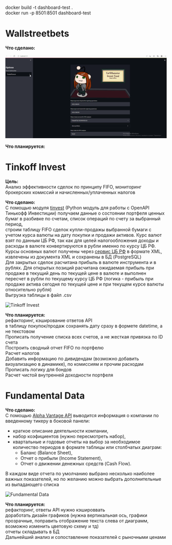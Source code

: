 
docker build -t dashboard-test .  
docker run -p 8501:8501 dashboard-test  




# Wallstreetbets
**Что сделано:**  

![Wallstreetbets](img/screen_1.gif "Demonstration of the 'Wallstreetbets' block")

**Что планируется:**  




# Tinkoff Invest  
**Цель:**  
Анализ эффективности сделок по принципу FIFO, мониторинг брокерских комиссий и начисленных/уплаченных налогов  

**Что сделано:**  
С помощью модуля [tinvest](https://daxartio.github.io/tinvest/) (Python модуль для работы с OpenAPI Тинькофф Инвестиции) получаем данные о состоянии портфеля ценных бумаг в разбивке по счетам,
список операций по счету за выбранный период,  
строим таблицу FIFO сделок купли-продажы выбранной бумаги с учетом курса валюты на дату покупки и продажи активов. Курс валют взят по данным ЦБ РФ, так как для целей налогообложения доходы и расходы в валюте конвертируются в рубли именно по курсу ЦБ РФ.
Курсы основных валют получены через [сервис ЦБ РФ](https://www.cbr.ru/development/SXML/) в формате XML, извлечены из документа XML и сохранены в БД (PostgreSQL)  
Для закрытых сделок расчитана прибыль в валюте инструмента и в рублях.
Для открытых позиций расчитана ожидаемая прибыль при продаже в текущий день по текущей цене в валюте и выполнен пересчет в рубли по текущему курсу ЦБ РФ (логика - прибыль при продаже актива сегодня по текущей цене и при текущем курсе валюты относительно рубля)  
Выгрузка таблицы в файл .csv

![Tinkoff Invest](img/screen_2.gif "Demonstration of the 'Tinkoff Invest' block")


**Что планируется:**  
рефакторинг, кэширование ответов API  
в таблицу покупок/продаж сохранять дату сразу в формете datetime, а не текстовом  
Прописать получение списка всех счетов, а не жесткая привязка по ID счета  
Построить сводный отчет FIFO по портфелю  
Расчет налогов  
Добавить информацию по дивидендам (возможно добавить визуализацию в динамике), по комиссиям и прочим расходам  
Прописать логику для бондов  
Расчет чистой внутренней доходности портфеля  

# Fundamental Data
**Что сделано:**   
С помощью [Alpha Vantage API](https://www.alphavantage.co/documentation/) выводится информация о компании по введенному тикеру в боковой панели:
- краткое описание деятельности компании,
- набор коэфициентов (нужно пересмотреть набор),
- квартальные и годовые отчеты на выбор за необходимое количество периодов в формате таблицы или столбчатых диаграм:
    - Баланс (Balance Sheet),
    - Отчет о прибыли (Income Statement),
    - Отчет о движении денежных средств (Cash Flow).
    
В каждом виде отчета по умолчанию выбрано несколько наиболее важных показателей, но по желанию можно выбрать дополнительные из выпадающего списка 

![Fundamental Data](img/screen_3.gif "Demonstration of the 'Fundamental Data' block")

**Что планируется:**  
рефакторинг, ответы API нужно кэшироввать  
доработать дизайн графиков (нужна вертикальная ось, графики прозрачные, поправить отображение текста слева от диаграмм, возможно изменить цветовую схему и тд)  
отчеты складывать в БД  
Дальнейший анализ и сопоставление показателей с рыночными ценами 




